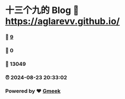 # 十三个九的 Blog :link: https://aglarevv.github.io/ 
### :page_facing_up: [9](https://aglarevv.github.io//tag.html) 
### :speech_balloon: 0 
### :hibiscus: 13049 
### :alarm_clock: 2024-08-23 20:33:02 
### Powered by :heart: [Gmeek](https://github.com/Meekdai/Gmeek)
